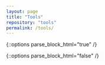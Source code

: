 ```yaml
---
layout: page
title: "Tools"
repository: "tools"
permalink: /tools/
---
```



{::options parse_block_html="true" /}

  <div class="data" id="{{ page.repository }}"></div>

  <script src="https://ajax.googleapis.com/ajax/libs/jquery/1.10.1/jquery.min.js"></script>
  <script src="{{ site.url }}/assets/js/data.js"></script>

{::options parse_block_html="false" /}
